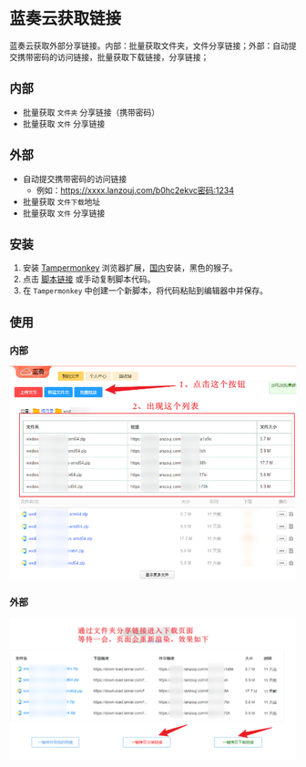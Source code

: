# 蓝奏云获取链接

蓝奏云获取外部分享链接。内部：批量获取文件夹，文件分享链接；外部：自动提交携带密码的访问链接，批量获取下载链接，分享链接；

## 内部

- 批量获取 `文件夹` 分享链接（携带密码）
- 批量获取 `文件` 分享链接

## 外部

- 自动提交携带密码的访问链接
  - 例如：https://xxxx.lanzouj.com/b0hc2ekvc密码:1234
- 批量获取 `文件下载`地址
- 批量获取 `文件` 分享链接

## 安装
1. 安装 [Tampermonkey](https://www.tampermonkey.net/) 浏览器扩展，[国内](https://www.crxsoso.com/webstore/detail/dhdgffkkebhmkfjojejmpbldmpobfkfo)安装，黑色的猴子。
2. 点击 [脚本链接](https://greasyfork.org/zh-CN/scripts/498225) 或手动复制脚本代码。
3. 在 `Tampermonkey` 中创建一个新脚本，将代码粘贴到编辑器中并保存。

## 使用

### 内部

![批量获取外部链接](./doc/1.png)

### 外部

![批量获取外部链接](./doc/2.png)

